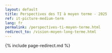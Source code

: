```yaml
---
layout: default
title: Perspectives des TI à moyen terme - 2025
ref: it-picture-medium-term
lang: fr
permalink: /perspectives-ti-moyen-terme.html
redirect_to: /vision-moyen-long-terme.html
---
```

<!--markdownlint-disable MD022-->
{% include page-redirect.md %}
